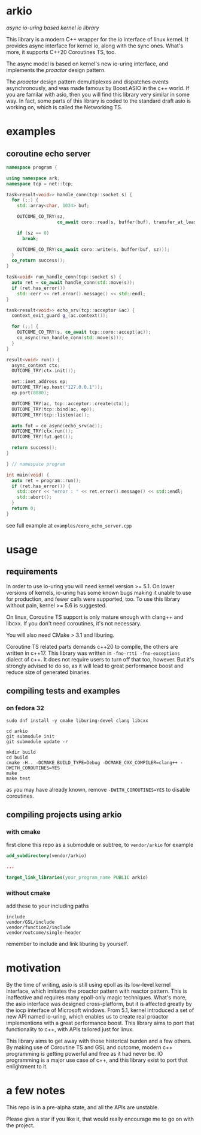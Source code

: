 arkio
=====

*async io-uring based kernel io library*

This library is a modern C++ wrapper for the io interface of linux kernel. It provides async interface for kernel io, along with the sync ones. What's more, it supports C++20 Coroutines TS, too.

The async model is based on kernel's new io-uring interface, and implements the _proactor_ design pattern.

The _proactor_ design pattern demultiplexes and dispatches events asynchronously, and was made famous by Boost.ASIO in the c++ world. If you are familar with asio, then you will find this library very similar in some way. In fact, some parts of this library is coded to the standard draft asio is working on, which is called the Networking TS.

# examples

## coroutine echo server

``` c++
namespace program {

using namespace ark;
namespace tcp = net::tcp;

task<result<void>> handle_conn(tcp::socket s) {
  for (;;) {
    std::array<char, 1024> buf;

    OUTCOME_CO_TRY(sz,
                   co_await coro::read(s, buffer(buf), transfer_at_least(1)));

    if (sz == 0)
      break;

    OUTCOME_CO_TRY(co_await coro::write(s, buffer(buf, sz)));
  }
  co_return success();
}

task<void> run_handle_conn(tcp::socket s) {
  auto ret = co_await handle_conn(std::move(s));
  if (ret.has_error())
    std::cerr << ret.error().message() << std::endl;
}

task<result<void>> echo_srv(tcp::acceptor &ac) {
  context_exit_guard g_(ac.context());

  for (;;) {
    OUTCOME_CO_TRY(s, co_await tcp::coro::accept(ac));
    co_async(run_handle_conn(std::move(s)));
  }
}

result<void> run() {
  async_context ctx;
  OUTCOME_TRY(ctx.init());

  net::inet_address ep;
  OUTCOME_TRY(ep.host("127.0.0.1"));
  ep.port(8080);

  OUTCOME_TRY(ac, tcp::acceptor::create(ctx));
  OUTCOME_TRY(tcp::bind(ac, ep));
  OUTCOME_TRY(tcp::listen(ac));

  auto fut = co_async(echo_srv(ac));
  OUTCOME_TRY(ctx.run());
  OUTCOME_TRY(fut.get());

  return success();
}

} // namespace program

int main(void) {
  auto ret = program::run();
  if (ret.has_error()) {
    std::cerr << "error : " << ret.error().message() << std::endl;
    std::abort();
  }
  return 0;
}
```

see full example at `examples/coro_echo_server.cpp`

# usage

## requirements

In order to use io-uring you will need kernel version >= 5.1. On lower versions of kernels, io-uring has some known bugs making it unable to use for production, and fewer calls were supported, too. To use this library without pain, kernel >= 5.6 is suggested.

On linux, Coroutine TS support is only mature enough with clang++ and libcxx. If you don't need coroutines, it's not necessary.

You will also need CMake > 3.1 and liburing.

Coroutine TS related parts demands c++20 to compile, the others are written in c++17. This library was written in `-fno-rtti -fno-exceptions` dialect of c++. It does not require users to turn off that too, however. But it's strongly advised to do so, as it will lead to great performance boost and reduce size of generated binaries.

## compiling tests and examples

### on fedora 32

```
sudo dnf install -y cmake liburing-devel clang libcxx

cd arkio
git submodule init
git submodule update -r

mkdir build
cd build
cmake -H.. -DCMAKE_BUILD_TYPE=Debug -DCMAKE_CXX_COMPILER=clang++ -DWITH_COROUTINES=YES
make
make test
```

as you may have already known, remove `-DWITH_COROUTINES=YES` to disable coroutines.

## compiling projects using arkio

### with cmake

first clone this repo as a submodule or subtree, to `vendor/arkio` for example

``` cmake
add_subdirectory(vendor/arkio)

...

target_link_libraries(your_program_name PUBLIC arkio)
```

### without cmake

add these to your including paths

```
include
vendor/GSL/include
vendor/function2/include
vendor/outcome/single-header
```

remember to include and link liburing by yourself.

# motivation

By the time of writing, asio is still using epoll as its low-level kernel interface, which imitates the proactor pattern with reactor pattern. This is inaffective and requires many epoll-only magic techniques. What's more, the asio interface was designed cross-platform, but it is affected greatly by the iocp interface of Microsoft windows. From 5.1, kernel introduced a set of new API named io-uring, which enables us to create real proactor implementions with a great performance boost. This library aims to port that functionality to c++, with APIs tailored just for linux.

This library aims to get away with those historical burden and a few others. By making use of Coroutine TS and GSL and outcome, modern c++ programming is getting powerful and free as it had never be. IO programming is a major use case of c++, and this library exist to port that enlightment to it.

# a few notes

This repo is in a pre-alpha state, and all the APIs are unstable.

Please give a star if you like it, that would really encourage me to go on with the project.

